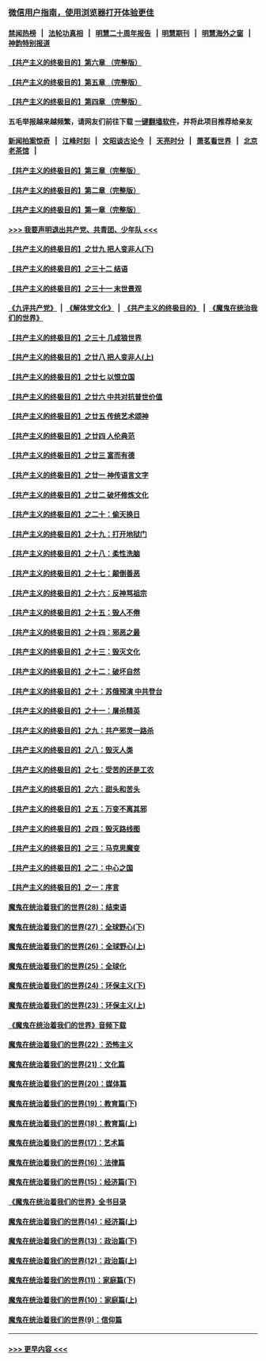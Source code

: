 ### [微信用户指南，使用浏览器打开体验更佳](https://github.com/gfw-breaker/banned-news1/blob/master/indexes/wechat-guide.md?t=0)
#### [禁闻热榜](热点新闻.md?t=0)  &nbsp;&nbsp;|&nbsp;&nbsp; [法轮功真相](https://github.com/gfw-breaker/truth/blob/master/README.md?t=0) &nbsp;&nbsp;|&nbsp;&nbsp; [明慧二十周年报告](https://github.com/gfw-breaker/mh-reports/blob/master/README.md?t=0) &nbsp;&nbsp;|&nbsp;&nbsp;[明慧期刊](https://github.com/gfw-breaker/mh-qikan) &nbsp;&nbsp;|&nbsp;&nbsp; [明慧海外之窗](https://github.com/gfw-breaker/mh-news/blob/master/README.md?t=0) &nbsp;&nbsp;|&nbsp;&nbsp; [神韵特别报道](https://github.com/gfw-breaker/mh-news/blob/master/shenyun.md?t=0)
#### [【共产主义的终极目的】第六章 （完整版）](../pages/nsc422/n11428913.md?t=02160822) 
#### [【共产主义的终极目的】第五章 （完整版）](../pages/nsc422/n11428912.md?t=02160822) 
#### [【共产主义的终极目的】第四章 （完整版）](../pages/nsc422/n11428907.md?t=02160822) 
#### 五毛举报越来越频繁，请网友们前往下载 [一键翻墙软件](https://github.com/gfw-breaker/ssr-accounts)，并将此项目推荐给亲友
#### [新闻拍案惊奇](https://github.com/gfw-breaker/banned-news1/blob/master/pages/link4.md) &nbsp;&nbsp;|&nbsp;&nbsp; [江峰时刻](https://github.com/gfw-breaker/banned-news1/blob/master/pages/link4.md) &nbsp;&nbsp;|&nbsp;&nbsp; [文昭谈古论今](https://github.com/gfw-breaker/banned-news1/blob/master/pages/link4.md) &nbsp;&nbsp;|&nbsp;&nbsp; [天亮时分](https://github.com/gfw-breaker/banned-news1/blob/master/pages/link4.md) &nbsp;&nbsp;|&nbsp;&nbsp; [萧茗看世界](https://github.com/gfw-breaker/banned-news1/blob/master/pages/link4.md) &nbsp;&nbsp;|&nbsp;&nbsp; [北京老茶馆](https://github.com/gfw-breaker/banned-news1/blob/master/pages/link4.md) &nbsp;&nbsp;|&nbsp;&nbsp; 
#### [【共产主义的终极目的】第三章（完整版）](../pages/nsc422/n11428848.md?t=02160822) 
#### [【共产主义的终极目的】第二章（完整版）](../pages/nsc422/n11428831.md?t=02160822) 
#### [【共产主义的终极目的】第一章（完整版）](../pages/nsc422/n11417651.md?t=02160822) 
#### [>>> 我要声明退出共产党、共青团、少年队 <<<](https://github.com/begood0513/goodnews/blob/master/quit/letter.md) 
#### [【共产主义的终极目的】之廿九 把人变非人(下)](../pages/nsc422/n11344140.md?t=02160822) 
#### [【共产主义的终极目的】之三十二 结语](../pages/nsc422/n11360535.md?t=02160822) 
#### [【共产主义的终极目的】之三十一 末世景观](../pages/nsc422/n11351129.md?t=02160822) 
#### [《九评共产党》](https://github.com/begood0513/9ping.md/blob/master/README.md) &nbsp;|&nbsp; [《解体党文化》](../../../../jtdwh.md/blob/master/README.md)  &nbsp;|&nbsp; [《共产主义的终极目的》](../../../../gczydzjmd.md/blob/master/README.md) &nbsp;|&nbsp; [《魔鬼在统治我们的世界》](../../../../mgztzwmdsj.md/blob/master/README.md) 
#### [【共产主义的终极目的】之三十 几成狼世界](../pages/nsc422/n11348280.md?t=02160822) 
#### [【共产主义的终极目的】之廿八 把人变非人(上)](../pages/nsc422/n11340492.md?t=02160822) 
#### [【共产主义的终极目的】之廿七 以恨立国](../pages/nsc422/n11336944.md?t=02160822) 
#### [【共产主义的终极目的】之廿六 中共对抗普世价值](../pages/nsc422/n11324785.md?t=02160822) 
#### [【共产主义的终极目的】之廿五 传统艺术颂神](../pages/nsc422/n11296396.md?t=02160822) 
#### [【共产主义的终极目的】之廿四 人伦典范](../pages/nsc422/n11296397.md?t=02160822) 
#### [【共产主义的终极目的】之廿三 富而有德](../pages/nsc422/n11283598.md?t=02160822) 
#### [【共产主义的终极目的】之廿一 神传语言文字](../pages/nsc422/n11263265.md?t=02160822) 
#### [【共产主义的终极目的】之廿二 破坏修炼文化](../pages/nsc422/n11245728.md?t=02160822) 
#### [【共产主义的终极目的】之二十：偷天换日](../pages/nsc422/n11238846.md?t=02160822) 
#### [【共产主义的终极目的】之十九：打开地狱门](../pages/nsc422/n11206376.md?t=02160822) 
#### [【共产主义的终极目的】之十八：柔性洗脑](../pages/nsc422/n11199994.md?t=02160822) 
#### [【共产主义的终极目的】之十七：颠倒善恶](../pages/nsc422/n11179782.md?t=02160822) 
#### [【共产主义的终极目的】之十六：反神骂祖宗](../pages/nsc422/n11166798.md?t=02160822) 
#### [【共产主义的终极目的】之十五：毁人不倦](../pages/nsc422/n11166792.md?t=02160822) 
#### [【共产主义的终极目的】之十四：邪恶之最](../pages/nsc422/n11150249.md?t=02160822) 
#### [【共产主义的终极目的】之十三：毁灭文化](../pages/nsc422/n11135227.md?t=02160822) 
#### [【共产主义的终极目的】之十二：破坏自然](../pages/nsc422/n11135214.md?t=02160822) 
#### [【共产主义的终极目的】之十：苏俄预演 中共登台](../pages/nsc422/n11118424.md?t=02160822) 
#### [【共产主义的终极目的】之十一：屠杀精英](../pages/nsc422/n11118442.md?t=02160822) 
#### [【共产主义的终极目的】之九：共产邪灵一路杀](../pages/nsc422/n11114139.md?t=02160822) 
#### [【共产主义的终极目的】之八：毁灭人类](../pages/nsc422/n11108503.md?t=02160822) 
#### [【共产主义的终极目的】之七：受苦的还是工农](../pages/nsc422/n11101809.md?t=02160822) 
#### [【共产主义的终极目的】之六：甜头和苦头](../pages/nsc422/n11096971.md?t=02160822) 
#### [【共产主义的终极目的】之五：万变不离其邪](../pages/nsc422/n11091285.md?t=02160822) 
#### [【共产主义的终极目的】之四：毁灭路线图](../pages/nsc422/n11086284.md?t=02160822) 
#### [【共产主义的终极目的】之三：马克思魔变](../pages/nsc422/n11061941.md?t=02160822) 
#### [【共产主义的终极目的】之二：中心之国](../pages/nsc422/n11047728.md?t=02160822) 
#### [【共产主义的终极目的】之一：序言](../pages/nsc422/n11086077.md?t=02160822) 
#### [魔鬼在统治着我们的世界(28)：结束语](../pages/nsc422/n10936246.md?t=02160822) 
#### [魔鬼在统治着我们的世界(27)：全球野心(下)](../pages/nsc422/n10928319.md?t=02160822) 
#### [魔鬼在统治着我们的世界(26)：全球野心(上)](../pages/nsc422/n10900318.md?t=02160822) 
#### [魔鬼在统治着我们的世界(25)：全球化](../pages/nsc422/n10788205.md?t=02160822) 
#### [魔鬼在统治着我们的世界(24)：环保主义(下)](../pages/nsc422/n10695307.md?t=02160822) 
#### [魔鬼在统治着我们的世界(23)：环保主义(上)](../pages/nsc422/n10688613.md?t=02160822) 
#### [《魔鬼在统治着我们的世界》音频下载](../pages/nsc422/n10635553.md?t=02160822) 
#### [魔鬼在统治着我们的世界(22)：恐怖主义](../pages/nsc422/n10614727.md?t=02160822) 
#### [魔鬼在统治着我们的世界(21)：文化篇](../pages/nsc422/n10597706.md?t=02160822) 
#### [魔鬼在统治着我们的世界(20)：媒体篇](../pages/nsc422/n10586579.md?t=02160822) 
#### [魔鬼在统治着我们的世界(19)：教育篇(下)](../pages/nsc422/n10564808.md?t=02160822) 
#### [魔鬼在统治着我们的世界(18)：教育篇(上)](../pages/nsc422/n10526970.md?t=02160822) 
#### [魔鬼在统治着我们的世界(17)：艺术篇](../pages/nsc422/n10499093.md?t=02160822) 
#### [魔鬼在统治着我们的世界(16)：法律篇](../pages/nsc422/n10485969.md?t=02160822) 
#### [魔鬼在统治着我们的世界(15)：经济篇(下)](../pages/nsc422/n10469975.md?t=02160822) 
#### [《魔鬼在统治着我们的世界》全书目录](../pages/nsc422/n10464261.md?t=02160822) 
#### [魔鬼在统治着我们的世界(14)：经济篇(上)](../pages/nsc422/n10457370.md?t=02160822) 
#### [魔鬼在统治着我们的世界(13)：政治篇(下)](../pages/nsc422/n10448270.md?t=02160822) 
#### [魔鬼在统治着我们的世界(12)：政治篇(上)](../pages/nsc422/n10444576.md?t=02160822) 
#### [魔鬼在统治着我们的世界(11)：家庭篇(下)](../pages/nsc422/n10440961.md?t=02160822) 
#### [魔鬼在统治着我们的世界(10)：家庭篇(上)](../pages/nsc422/n10435448.md?t=02160822) 
#### [魔鬼在统治着我们的世界(9)：信仰篇](../pages/nsc422/n10432159.md?t=02160822) 

----
#### [ >>> 更早内容 <<< ](../indexes/nsc422-earlier.md)
